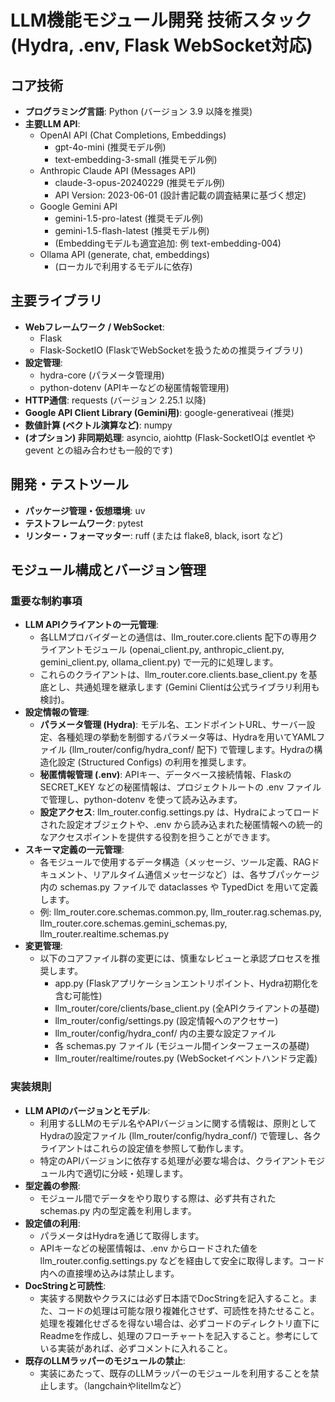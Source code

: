 # **LLM機能モジュール開発 技術スタック (Hydra, .env, Flask WebSocket対応)**

## **コア技術**

* **プログラミング言語**: Python (バージョン 3.9 以降を推奨)  
* **主要LLM API**:  
  * OpenAI API (Chat Completions, Embeddings)  
    * gpt-4o-mini (推奨モデル例)  
    * text-embedding-3-small (推奨モデル例)  
  * Anthropic Claude API (Messages API)  
    * claude-3-opus-20240229 (推奨モデル例)  
    * API Version: 2023-06-01 (設計書記載の調査結果に基づく想定)  
  * Google Gemini API  
    * gemini-1.5-pro-latest (推奨モデル例)  
    * gemini-1.5-flash-latest (推奨モデル例)  
    * (Embeddingモデルも適宜追加: 例 text-embedding-004)  
  * Ollama API (generate, chat, embeddings)  
    * (ローカルで利用するモデルに依存)

## **主要ライブラリ**

* **Webフレームワーク / WebSocket**:  
  * Flask  
  * Flask-SocketIO (FlaskでWebSocketを扱うための推奨ライブラリ)  
* **設定管理**:  
  * hydra-core (パラメータ管理用)  
  * python-dotenv (APIキーなどの秘匿情報管理用)  
* **HTTP通信**: requests (バージョン 2.25.1 以降)  
* **Google API Client Library (Gemini用)**: google-generativeai (推奨)  
* **数値計算 (ベクトル演算など)**: numpy  
* **(オプション) 非同期処理**: asyncio, aiohttp (Flask-SocketIOは eventlet や gevent との組み合わせも一般的です)

## **開発・テストツール**

* **パッケージ管理・仮想環境**: uv  
* **テストフレームワーク**: pytest  
* **リンター・フォーマッター**: ruff (または flake8, black, isort など)

## **モジュール構成とバージョン管理**

### **重要な制約事項**

* **LLM APIクライアントの一元管理**:  
  * 各LLMプロバイダーとの通信は、llm\_router.core.clients 配下の専用クライアントモジュール (openai\_client.py, anthropic\_client.py, gemini\_client.py, ollama\_client.py) で一元的に処理します。  
  * これらのクライアントは、llm\_router.core.clients.base\_client.py を基底とし、共通処理を継承します (Gemini Clientは公式ライブラリ利用も検討)。  
* **設定情報の管理**:  
  * **パラメータ管理 (Hydra)**: モデル名、エンドポイントURL、サーバー設定、各種処理の挙動を制御するパラメータ等は、Hydraを用いてYAMLファイル (llm\_router/config/hydra\_conf/ 配下) で管理します。Hydraの構造化設定 (Structured Configs) の利用を推奨します。  
  * **秘匿情報管理 (.env)**: APIキー、データベース接続情報、Flaskの SECRET\_KEY などの秘匿情報は、プロジェクトルートの .env ファイルで管理し、python-dotenv を使って読み込みます。  
  * **設定アクセス**: llm\_router.config.settings.py は、Hydraによってロードされた設定オブジェクトや、.env から読み込まれた秘匿情報への統一的なアクセスポイントを提供する役割を担うことができます。  
* **スキーマ定義の一元管理**:  
  * 各モジュールで使用するデータ構造（メッセージ、ツール定義、RAGドキュメント、リアルタイム通信メッセージなど）は、各サブパッケージ内の schemas.py ファイルで dataclasses や TypedDict を用いて定義します。  
  * 例: llm\_router.core.schemas.common.py, llm\_router.rag.schemas.py, llm\_router.core.schemas.gemini\_schemas.py, llm\_router.realtime.schemas.py  
* **変更管理**:  
  * 以下のコアファイル群の変更には、慎重なレビューと承認プロセスを推奨します。  
    * app.py (Flaskアプリケーションエントリポイント、Hydra初期化を含む可能性)  
    * llm\_router/core/clients/base\_client.py (全APIクライアントの基礎)  
    * llm\_router/config/settings.py (設定情報へのアクセサー)  
    * llm\_router/config/hydra\_conf/ 内の主要な設定ファイル  
    * 各 schemas.py ファイル (モジュール間インターフェースの基礎)  
    * llm\_router/realtime/routes.py (WebSocketイベントハンドラ定義)

### **実装規則**

* **LLM APIのバージョンとモデル**:  
  * 利用するLLMのモデル名やAPIバージョンに関する情報は、原則としてHydraの設定ファイル (llm\_router/config/hydra\_conf/) で管理し、各クライアントはこれらの設定値を参照して動作します。  
  * 特定のAPIバージョンに依存する処理が必要な場合は、クライアントモジュール内で適切に分岐・処理します。  
* **型定義の参照**:  
  * モジュール間でデータをやり取りする際は、必ず共有された schemas.py 内の型定義を利用します。  
* **設定値の利用**:  
  * パラメータはHydraを通じて取得します。  
  * APIキーなどの秘匿情報は、.env からロードされた値を llm\_router.config.settings.py などを経由して安全に取得します。コード内への直接埋め込みは禁止します。
* **DocStringと可読性**:
  * 実装する関数やクラスには必ず日本語でDocStringを記入すること。また、コードの処理は可能な限り複雑化させず、可読性を持たせること。処理を複雑化せざるを得ない場合は、必ずコードのディレクトリ直下にReadmeを作成し、処理のフローチャートを記入すること。参考にしている実装があれば、必ずコメントに入れること。
* **既存のLLMラッパーのモジュールの禁止**:
  * 実装にあたって、既存のLLMラッパーのモジュールを利用することを禁止します。（langchainやlitellmなど）